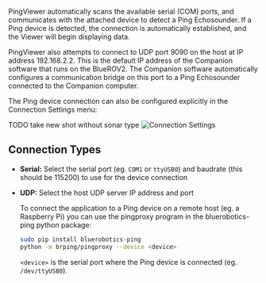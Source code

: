 PingViewer automatically scans the available serial (COM) ports, and communicates with the attached device to detect a Ping Echosounder. If a Ping device is detected, the connection is automatically established, and the Viewer will begin displaying data.

PingViewer also attempts to connect to UDP port 9090 on the host at IP address 192.168.2.2. This is the default IP address of the Companion software that runs on the BlueROV2. The Companion software automatically configures a communication bridge on this port to a Ping Echosounder connected to the Companion computer.

The Ping device connection can also be configured explicitly in the Connection Settings menu:

TODO take new shot without sonar type
![Connection Settings](../images/viewer/connection-settings.png)

## Connection Types

- **Serial:** Select the serial port (eg. `COM1` or `ttyUSB0`) and baudrate (this should be 115200) to use for the device connection
- **UDP:** Select the host UDP server IP address and port

    To connect the application to a Ping device on a remote host (eg. a Raspberry Pi) you can use the pingproxy program in the bluerobotics-ping python package:

    ```sh
    sudo pip install bluerobotics-ping
    python -m brping/pingproxy --device <device>
    ```

    `<device>` is the serial port where the Ping device is connected (eg. `/dev/ttyUSB0`).
